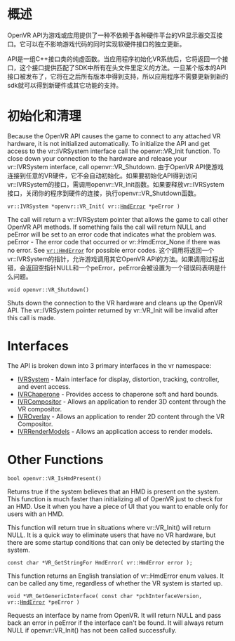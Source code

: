 # 概述
OpenVR API为游戏或应用提供了一种不依赖于各种硬件平台的VR显示器交互接口。它可以在不影响游戏代码的同时实现软硬件接口的独立更新。

API是一组C++接口类的纯虚函数。当应用程序初始化VR系统后，它将返回一个接口，这个接口提供匹配了SDK中所有在头文件里定义的方法。一旦某个版本的API接口被发布了，它将在之后所有版本中得到支持，所以应用程序不需要更新到新的sdk就可以得到新硬件或其它功能的支持。
# 初始化和清理
Because the OpenVR API causes the game to connect to any attached VR hardware, it is not initialized automatically. To initialize the API and get access to the vr::IVRSystem interface call the openvr::VR_Init function. To close down your connection to the hardware and release your vr::IVRSystem interface, call openvr::VR_Shutdown.
由于OpenVR API使游戏连接到任意的VR硬件，它不会自动初始化。如果要初始化API得到访问vr::IVRSystem的接口，需调用openvr::VR_Init函数。如果要释放vr::IVRSystem接口，关闭你的程序到硬件的连接，执行openvr::VR_Shutdown函数。

`vr::IVRSystem *openvr::VR_Init( vr::`[`HmdError`](https://github.com/ValveSoftware/openvr/wiki/HmdError)` *peError )`

The call will return a vr::IVRSystem pointer that allows the game to call other OpenVR API methods. If something fails the call will return NULL and peError will be set to an error code that indicates what the problem was.
peError - The error code that occurred or vr::HmdError_None if there was no error. See [`vr::HmdError`](https://github.com/ValveSoftware/openvr/wiki/HmdError) for possible error codes.
这个调用将返回一个vr::IVRSystem的指针，允许游戏调用其它OpenVR API的方法。如果调用过程出错，会返回空指针NULL和一个peError，peError会被设置为一个错误码表明是什么问题。

`void openvr::VR_Shutdown()`

Shuts down the connection to the VR hardware and cleans up the OpenVR API. The vr::IVRSystem pointer returned by vr::VR_Init will be invalid after this call is made. 


# Interfaces

The API is broken down into 3 primary interfaces in the vr namespace:
* [IVRSystem](https://github.com/ValveSoftware/openvr/wiki/IVRSystem_Overview) - Main interface for display, distortion, tracking, controller, and event access.
* [IVRChaperone](https://github.com/ValveSoftware/openvr/wiki/IVRChaperone_Overview) - Provides access to chaperone soft and hard bounds.
* [IVRCompositor](https://github.com/ValveSoftware/openvr/wiki/IVRCompositor_Overview) - Allows an application to render 3D content through the VR compositor.
* [IVROverlay](https://github.com/ValveSoftware/openvr/wiki/IVROverlay_Overview) - Allows an application to render 2D content through the VR Compositor.
* [IVRRenderModels](https://github.com/ValveSoftware/openvr/wiki/IVRRenderModels_Overview) - Allows an application access to render models.

# Other Functions

`bool openvr::VR_IsHmdPresent()`

Returns true if the system believes that an HMD is present on the system. This function is much faster than initializing all of OpenVR just to check for an HMD. Use it when you have a piece of UI that you want to enable only for users with an HMD.

This function will return true in situations where vr::VR_Init() will return NULL. It is a quick way to eliminate users that have no VR hardware, but there are some startup conditions that can only be detected by starting the system.


`const char *VR_GetStringFor HmdError( vr::HmdError error );`

This function returns an English translation of vr::HmdError enum values. It can be called any time, regardless of whether the VR system is started up.


`void *VR_GetGenericInterface( const char *pchInterfaceVersion, vr::`[`HmdError`](https://github.com/ValveSoftware/openvr/wiki/HmdError)` *peError )`

Requests an interface by name from OpenVR. It will return NULL and pass back an error in peError if the interface can't be found. It will always return NULL if openvr::VR_Init() has not been called successfully.
